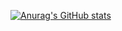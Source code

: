 
[![Anurag's GitHub stats](https://github-readme-stats.vercel.app/api?username=easters14&show_icons=true&theme=dracula)](https://github.com/anuraghazra/github-readme-stats)

<!--
**easters14/easters14** is a ✨ _special_ ✨ repository because its `README.md` (this file) appears on your GitHub profile.

Here are some ideas to get you started:

- 🔭 I’m currently working on ...
- 🌱 I’m currently learning ...
- 👯 I’m looking to collaborate on ...
- 🤔 I’m looking for help with ...
- 💬 Ask me about ...
- 📫 How to reach me: ...
- 😄 Pronouns: ...
- ⚡ Fun fact: ...
-->
